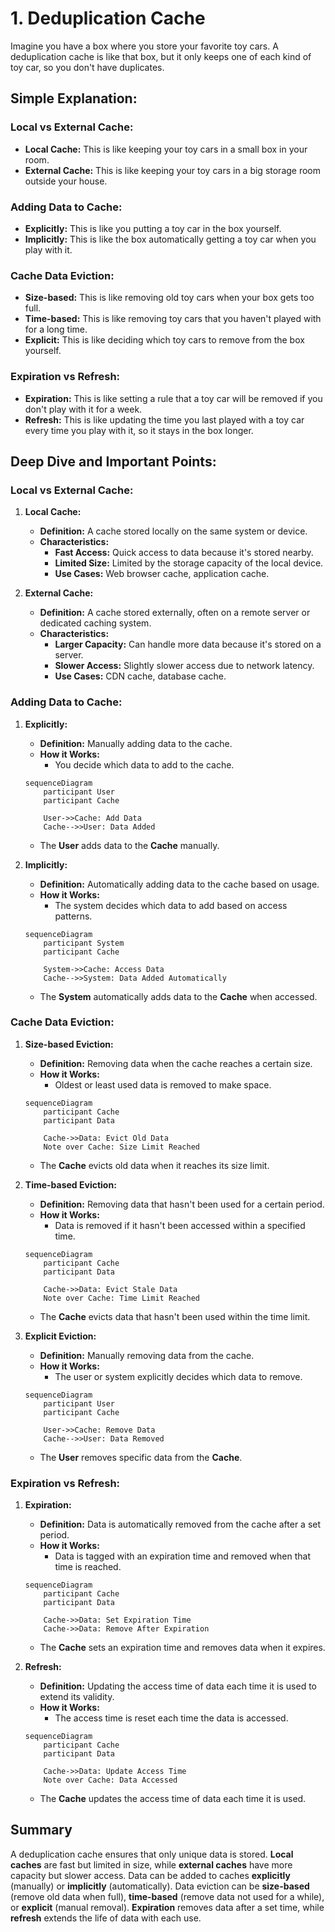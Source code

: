 # 1. Deduplication Cache

Imagine you have a box where you store your favorite toy cars. A deduplication cache is like that box, but it only keeps one of each kind of toy car, so you don't have duplicates.

## Simple Explanation:

### Local vs External Cache:

- **Local Cache:** This is like keeping your toy cars in a small box in your room.
- **External Cache:** This is like keeping your toy cars in a big storage room outside your house.

### Adding Data to Cache:

- **Explicitly:** This is like you putting a toy car in the box yourself.
- **Implicitly:** This is like the box automatically getting a toy car when you play with it.

### Cache Data Eviction:

- **Size-based:** This is like removing old toy cars when your box gets too full.
- **Time-based:** This is like removing toy cars that you haven't played with for a long time.
- **Explicit:** This is like deciding which toy cars to remove from the box yourself.

### Expiration vs Refresh:

- **Expiration:** This is like setting a rule that a toy car will be removed if you don't play with it for a week.
- **Refresh:** This is like updating the time you last played with a toy car every time you play with it, so it stays in the box longer.

## Deep Dive and Important Points:

### Local vs External Cache:

1. **Local Cache:**

   - **Definition:** A cache stored locally on the same system or device.
   - **Characteristics:**
     - **Fast Access:** Quick access to data because it's stored nearby.
     - **Limited Size:** Limited by the storage capacity of the local device.
     - **Use Cases:** Web browser cache, application cache.

2. **External Cache:**

   - **Definition:** A cache stored externally, often on a remote server or dedicated caching system.
   - **Characteristics:**
     - **Larger Capacity:** Can handle more data because it's stored on a server.
     - **Slower Access:** Slightly slower access due to network latency.
     - **Use Cases:** CDN cache, database cache.

### Adding Data to Cache:

1. **Explicitly:**

   - **Definition:** Manually adding data to the cache.
   - **How it Works:**
     - You decide which data to add to the cache.

   ```mermaid
   sequenceDiagram
       participant User
       participant Cache

       User->>Cache: Add Data
       Cache-->>User: Data Added
   ```

   - The **User** adds data to the **Cache** manually.

2. **Implicitly:**

   - **Definition:** Automatically adding data to the cache based on usage.
   - **How it Works:**
     - The system decides which data to add based on access patterns.

   ```mermaid
   sequenceDiagram
       participant System
       participant Cache

       System->>Cache: Access Data
       Cache-->>System: Data Added Automatically
   ```

   - The **System** automatically adds data to the **Cache** when accessed.

### Cache Data Eviction:

1. **Size-based Eviction:**

   - **Definition:** Removing data when the cache reaches a certain size.
   - **How it Works:**
     - Oldest or least used data is removed to make space.

   ```mermaid
   sequenceDiagram
       participant Cache
       participant Data

       Cache->>Data: Evict Old Data
       Note over Cache: Size Limit Reached
   ```

   - The **Cache** evicts old data when it reaches its size limit.

2. **Time-based Eviction:**

   - **Definition:** Removing data that hasn't been used for a certain period.
   - **How it Works:**
     - Data is removed if it hasn't been accessed within a specified time.

   ```mermaid
   sequenceDiagram
       participant Cache
       participant Data

       Cache->>Data: Evict Stale Data
       Note over Cache: Time Limit Reached
   ```

   - The **Cache** evicts data that hasn't been used within the time limit.

3. **Explicit Eviction:**

   - **Definition:** Manually removing data from the cache.
   - **How it Works:**
     - The user or system explicitly decides which data to remove.

   ```mermaid
   sequenceDiagram
       participant User
       participant Cache

       User->>Cache: Remove Data
       Cache-->>User: Data Removed
   ```

   - The **User** removes specific data from the **Cache**.

### Expiration vs Refresh:

1. **Expiration:**

   - **Definition:** Data is automatically removed from the cache after a set period.
   - **How it Works:**
     - Data is tagged with an expiration time and removed when that time is reached.

   ```mermaid
   sequenceDiagram
       participant Cache
       participant Data

       Cache->>Data: Set Expiration Time
       Cache->>Data: Remove After Expiration
   ```

   - The **Cache** sets an expiration time and removes data when it expires.

2. **Refresh:**

   - **Definition:** Updating the access time of data each time it is used to extend its validity.
   - **How it Works:**
     - The access time is reset each time the data is accessed.

   ```mermaid
   sequenceDiagram
       participant Cache
       participant Data

       Cache->>Data: Update Access Time
       Note over Cache: Data Accessed
   ```

   - The **Cache** updates the access time of data each time it is used.

## Summary

A deduplication cache ensures that only unique data is stored. **Local caches** are fast but limited in size, while **external caches** have more capacity but slower access. Data can be added to caches **explicitly** (manually) or **implicitly** (automatically). Data eviction can be **size-based** (remove old data when full), **time-based** (remove data not used for a while), or **explicit** (manual removal). **Expiration** removes data after a set time, while **refresh** extends the life of data with each use.
